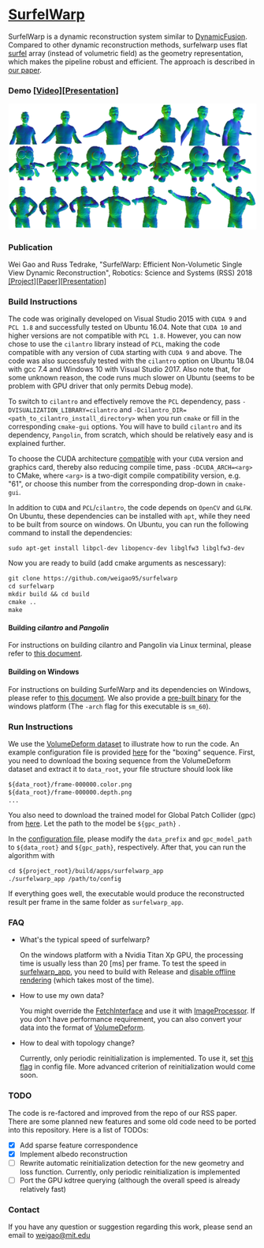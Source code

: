 # [SurfelWarp](<https://sites.google.com/view/surfelwarp/home>)

SurfelWarp is a dynamic reconstruction system similar to [DynamicFusion](https://www.youtube.com/watch?v=i1eZekcc_lM). Compared to other dynamic reconstruction methods, surfelwarp uses flat [surfel](https://en.wikipedia.org/wiki/Surfel) array (instead of volumetric field) as the geometry representation, which makes the pipeline robust and efficient. The approach is described in [our paper](https://arxiv.org/abs/1904.13073).

### Demo [[Video]](https://drive.google.com/open?id=1Qs-yM8RbkG4eJoMIs5y_WA_J1KMBLYCW)[[Presentation]](https://www.youtube.com/watch?v=fexYm61VGMA)

[![Surfelwarp](./doc/surfelwarp.png)](https://www.youtube.com/watch?v=fexYm61VGMA)

### Publication

Wei Gao and Russ Tedrake, "SurfelWarp: Efficient Non-Volumetic Single View Dynamic Reconstruction", Robotics: Science and Systems (RSS) 2018  [[Project]](<https://sites.google.com/view/surfelwarp/home>)[[Paper]](https://arxiv.org/abs/1904.13073)[[Presentation]](https://www.youtube.com/watch?v=fexYm61VGMA)

### Build Instructions

The code was originally developed on Visual Studio 2015 with `CUDA 9` and `PCL 1.8` and successfully tested on Ubuntu 16.04. Note that `CUDA 10` and higher versions are not compatible with `PCL 1.8`. However, you can now chose to use the `cilantro` library instead of `PCL`, making the code compatible with any version of `CUDA` starting with `CUDA 9` and above. The code was also successfuly tested with the `cilantro` option on Ubuntu 18.04 with gcc 7.4 and Windows 10 with Visual Studio 2017. Also note that, for some unknown reason, the code runs much slower on Ubuntu (seems to be problem with GPU driver that only permits Debug mode).

To switch to `cilantro` and effectively remove the `PCL` dependency, pass `-DVISUALIZATION_LIBRARY=cilantro` and `-Dcilantro_DIR=<path_to_cilantro_install_directory>` when you run `cmake` or fill in the corresponding `cmake-gui` options. You will have to build `cilantro` and its dependency, `Pangolin`, from scratch, which should be relatively easy and is explained further.

To choose the CUDA architecture [compatible](https://en.wikipedia.org/wiki/CUDA#GPUs_supported) with your `CUDA` version and graphics card, thereby also reducing compile time, pass `-DCUDA_ARCH=<arg>` to CMake, where `<arg>` is a two-digit compile compatibility version, e.g. "61", or choose this number from the corresponding drop-down in `cmake-gui`.

In addition to `CUDA` and `PCL`/`cilantro`, the code depends on `OpenCV` and `GLFW`. On Ubuntu, these dependencies can be installed with `apt`, while they need to be built from source on windows. On Ubuntu, you can run the following command to install the dependencies:

```shell
sudo apt-get install libpcl-dev libopencv-dev libglfw3 libglfw3-dev
```

Now you are ready to build (add cmake arguments as nescessary):

```shell
git clone https://github.com/weigao95/surfelwarp
cd surfelwarp
mkdir build && cd build
cmake ..
make
```
#### Building _cilantro_ and _Pangolin_
For instructions on building cilantro and Pangolin via Linux terminal, please refer to [this document](https://github.com/weigao95/surfelwarp/blob/master/doc/cilantro_build.md).
#### Building on Windows
For instructions on building SurfelWarp and its dependencies on Windows, please refer to [this document](https://github.com/weigao95/surfelwarp/blob/master/doc/windows%20build.md). We also provide a [pre-built binary](https://github.com/weigao95/surfelwarp/tree/master/test_data/binary) for the windows platform (The `-arch` flag for this executable is `sm_60`).

### Run Instructions

We use the [VolumeDeform dataset](https://www.lgdv.tf.fau.de/publicationen/volumedeform-real-time-volumetric-non-rigid-reconstruction/) to illustrate how to run the code. An example configuration file is provided [here](https://github.com/weigao95/surfelwarp/blob/master/test_data/boxing_config.json) for the "boxing" sequence. First, you need to download the boxing sequence from the VolumeDeform dataset and extract it to `data_root`, your file structure should look like

```
${data_root}/frame-000000.color.png
${data_root}/frame-000000.depth.png
...
```

You also need to download the trained model for Global Patch Collider (gpc) from [here](https://drive.google.com/file/d/10A80gH5p4_eDbYPs10wHLI-ZKBwkG1fC/view?usp=sharing). Let the path to the model be `${gpc_path}` .

In the [configuration file](https://github.com/weigao95/surfelwarp/blob/master/test_data/boxing_config.json), please modify the `data_prefix` and `gpc_model_path` to `${data_root}` and `${gpc_path}`, respectively. After that, you can run the algorithm with

```
cd ${project_root}/build/apps/surfelwarp_app
./surfelwarp_app /path/to/config
```

If everything goes well, the executable would produce the reconstructed result per frame in the same folder as `surfelwarp_app`. 

### FAQ

- What's the typical speed of surfelwarp?

  On the windows platform with a Nvidia Titan Xp GPU, the processing time is usually less than 20 [ms] per frame. To test the speed in [surfelwarp_app](https://github.com/weigao95/surfelwarp/blob/master/apps/surfelwarp_app/main.cpp), you need to build with Release and [disable offline rendering](https://github.com/weigao95/surfelwarp/blob/05f5bb9209a6d8f38febad63a92639054877bb54/apps/surfelwarp_app/main.cpp#L33) (which takes most of the time).

- How to use my own data?

  You might override the [FetchInterface](https://github.com/weigao95/surfelwarp/blob/master/imgproc/FetchInterface.h) and use it with [ImageProcessor](https://github.com/weigao95/surfelwarp/blob/master/imgproc/ImageProcessor.h). If you don't have performance requirement, you can also convert your data into the format of [VolumeDeform](https://www.lgdv.tf.fau.de/publicationen/volumedeform-real-time-volumetric-non-rigid-reconstruction/).

- How to deal with topology change?

  Currently, only periodic reinitialization is implemented. To use it, set [this flag](https://github.com/weigao95/surfelwarp/blob/bfb2ccaac5b986fb42888f41624a275c1594e084/test_data/boxing_config.json#L11) in config file. More advanced criterion of reinitialization would come soon.

### TODO

The code is re-factored and improved from the repo of our RSS paper. There are some planned new features and some old code  need to be ported into this repository. Here is a list of TODOs:

- [x] Add sparse feature correspondence
- [x] Implement albedo reconstruction
- [ ] Rewrite automatic reinitialization detection for the new geometry and loss function. Currently, only periodic reinitialization is implemented
- [ ] Port the GPU kdtree querying (although the overall speed is already relatively fast)

### Contact

If you have any question or suggestion regarding this work, please send an email to weigao@mit.edu
